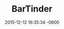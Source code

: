 ---
layout: post
position: 4
title:  "BarTinder"
date:   2015-12-12 16:35:34 -0600
categories: jekyll update
project: true
tech: Node, MongoDB, Angular, Express, Bootstrap, JQuery, Animate, Heroku
description: Ever go to a bar that was dead? Not anymore. BarTinder counts the number of patrons at each bar and displays the number and capacity of a random bar to a potential cleint looking for a fun place to go. Problem Solved!
link: http://bartinder-dev.elasticbeanstalk.com/home
---